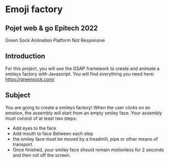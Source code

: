 # Emoji factory
## Pojet web & go Epitech 2022


Green Sock Animation Platform
Not Responsive

## Introduction 

For this project, you will use the GSAP framework to create and animate a smileys factory with Javascript. 
You will find everything you need here: https://greensock.com/



## Subject 

You are going to create a smileys factory! 
When the user clicks on an emotion, the assembly will start from an empty smiley face. 
Your assembly must consist of at least two steps: 
- Add eyes to the face 
- Add mouth to face Between each step
- the smiley face must be moved by a treadmill, pipe or other means of transport. 
- Once finished, your smiley face should remain motionless for 2 seconds and then roll off the screen.
